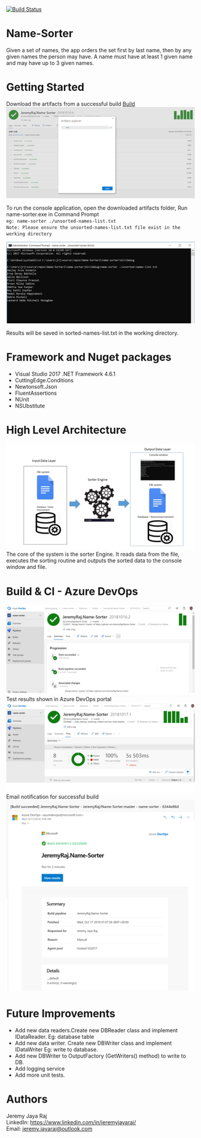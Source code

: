 [![Build Status](https://dev.azure.com/jeremyjayaraj/name-sorter/_apis/build/status/JeremyRaj.Name-Sorter)](https://dev.azure.com/jeremyjayaraj/name-sorter/_build/latest?definitionId=1)
# Name-Sorter
Given a set of names, the app orders the set first by last name, then by any given names the person may have. A name must have at least 1 given name and may have up to 3 given names.

# Getting Started
Download the artifacts from a successful build [Build](https://dev.azure.com/jeremyjayaraj/name-sorter/_build?definitionId=1)
![Screenshot](readmeimages/artifacts.png)

To run the console application, open the downloaded artifacts folder, Run name-sorter.exe in Command Prompt <br />
`eg: name-sorter ./unsorted-names-list.txt` <br />
`Note: Please ensure the unsorted-names-list.txt file exist in the working directory`

![Screenshot](readmeimages/cmd.png)

Results will be saved in sorted-names-list.txt in the working directory.

# Framework and Nuget packages
- Visual Studio 2017 .NET Framework 4.6.1
- CuttingEdge.Conditions
- Newtonsoft.Json
- FluentAssertions
- NUnit
- NSUbstitute

# High Level Architecture
![Screenshot](readmeimages/diagram.png)
The core of the system is the sorter Engine. It reads data from the file, executes the sorting routine and outputs the sorted data to the console window and file.

# Build & CI - Azure DevOps
![Screenshot](readmeimages/build.png)
Test results shown in Azure DevOps portal
![Screenshot](readmeimages/test.png)
Email notification for successful build
![Screenshot](readmeimages/email.png)

# Future Improvements
- Add new data readers.Create new DBReader class and implement IDataReader. Eg: database table
- Add new data writer. Create new DBWriter class and implement IDataWriter Eg: write to database.
- Add new DBWriter to OutputFactory (GetWriters() method) to write to DB.
- Add logging service
- Add more unit tests.

# Authors
Jeremy Jaya Raj <br />
LinkedIn: https://www.linkedin.com/in/jeremyjayaraj/ <br />
Email: jeremy.jayaraj@outlook.com
